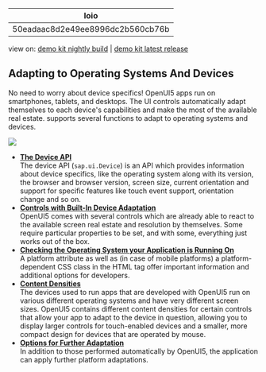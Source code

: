<!-- loio50eadaac8d2e49ee8996dc2b560cb76b -->

| loio |
| -----|
| 50eadaac8d2e49ee8996dc2b560cb76b |

<div id="loio">

view on: [demo kit nightly build](https://openui5nightly.hana.ondemand.com/#/topic/50eadaac8d2e49ee8996dc2b560cb76b) | [demo kit latest release](https://openui5.hana.ondemand.com/#/topic/50eadaac8d2e49ee8996dc2b560cb76b)</div>

## Adapting to Operating Systems And Devices

No need to worry about device specifics! OpenUI5 apps run on smartphones, tablets, and desktops. The UI controls automatically adapt themselves to each device's capabilities and make the most of the available real estate. supports several functions to adapt to operating systems and devices.

![](loio4d2ab35a01d7482a90bee0d3354db457_LowRes.png) 

-   **[The Device API](The_Device_API_69a8e46.md "The device API (sap.ui.Device) is an API which provides information
		about device specifics, like the operating system along with its version, the browser and
		browser version, screen size, current orientation and support for specific features like
		touch event support, orientation change and so on.")**  
The device API \(`sap.ui.Device`\) is an API which provides information about device specifics, like the operating system along with its version, the browser and browser version, screen size, current orientation and support for specific features like touch event support, orientation change and so on.
-   **[Controls with Built-In Device Adaptation](Controls_with_Built-In_Device_Adaptation_328a340.md "OpenUI5 comes with several
		controls which are already able to react to the available screen real estate and resolution
		by themselves. Some require particular properties to be set, and with some, everything just
		works out of the box.")**  
OpenUI5 comes with several controls which are already able to react to the available screen real estate and resolution by themselves. Some require particular properties to be set, and with some, everything just works out of the box.
-   **[Checking the Operating System your Application is Running On](Checking_the_Operating_System_your_Application_is_Running_On_d1b26a2.md "A platform attribute as well as (in case of mobile platforms) a platform-dependent CSS
		class in the HTML tag offer important information and additional options for
		developers.")**  
A platform attribute as well as \(in case of mobile platforms\) a platform-dependent CSS class in the HTML tag offer important information and additional options for developers.
-   **[Content Densities](Content_Densities_e54f729.md "The devices used to run apps that are developed with OpenUI5 run on various different
		operating systems and have very different screen sizes. OpenUI5 contains different
		content densities for certain controls that allow your app to adapt to the device in
		question, allowing you to display larger controls for touch-enabled devices and a smaller,
		more compact design for devices that are operated by mouse.")**  
The devices used to run apps that are developed with OpenUI5 run on various different operating systems and have very different screen sizes. OpenUI5 contains different content densities for certain controls that allow your app to adapt to the device in question, allowing you to display larger controls for touch-enabled devices and a smaller, more compact design for devices that are operated by mouse.
-   **[Options for Further Adaptation](Options_for_Further_Adaptation_04eb520.md "In addition to those performed automatically by OpenUI5, the application can
		apply further platform adaptations.")**  
In addition to those performed automatically by OpenUI5, the application can apply further platform adaptations.

